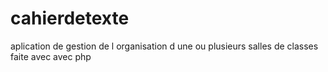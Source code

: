 # cahierdetexte
aplication de gestion de l organisation d une ou plusieurs salles de classes faite avec avec php
